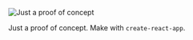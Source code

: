 ![Just a proof of concept](https://labs.charlesharri.es/files/syncing.gif)

Just a proof of concept. Make with `create-react-app`.
